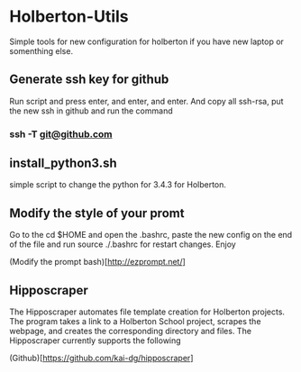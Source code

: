 # Holberton-Utils
Simple tools for new configuration for holberton if you have new laptop or somenthing else.

## Generate ssh key for github

Run script and press enter, and enter, and enter. And copy all ssh-rsa, put the new ssh in github and run the command

### ssh -T git@github.com

## install_python3.sh

simple script to change the python for 3.4.3 for Holberton.

## Modify the style of your promt

Go to the cd $HOME and open the .bashrc, paste the new config on the end of the file and run source ./.bashrc for restart changes. Enjoy

(Modify the prompt bash)[http://ezprompt.net/]


## Hipposcraper  

The Hipposcraper automates file template creation for Holberton projects. The program takes a link to a Holberton School project, scrapes the webpage, and creates the corresponding directory and files. The Hipposcraper currently supports the following

(Github)[https://github.com/kai-dg/hipposcraper]
